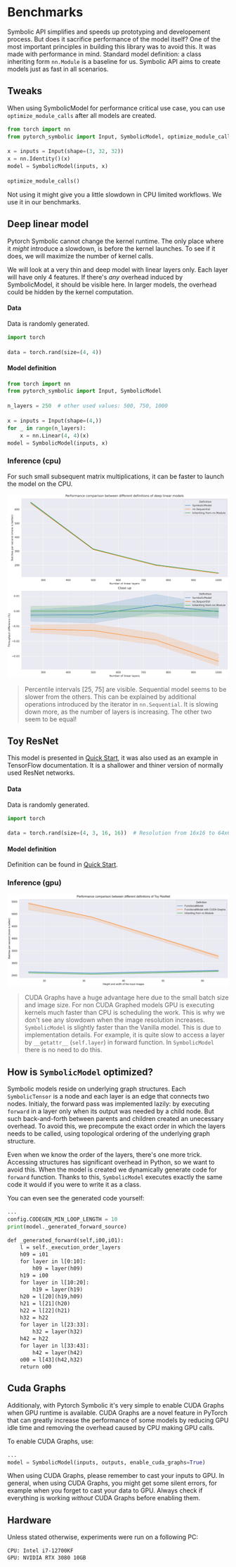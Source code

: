 # Benchmarks

Symbolic API simplifies and speeds up prototyping
and developement process.
But does it sacrifice performance of the model itself?
One of the most important principles in building this library was to
avoid this.
It was made with performance in mind.
Standard model definition: a class inheriting form `nn.Module`
is a baseline for us.
Symbolic API aims to create models just as fast in all scenarios.

## Tweaks

When using SymbolicModel for performance critical use case, you can use `optimize_module_calls` after all
models are created.

```python
from torch import nn
from pytorch_symbolic import Input, SymbolicModel, optimize_module_calls

x = inputs = Input(shape=(3, 32, 32))
x = nn.Identity()(x)
model = SymbolicModel(inputs, x)

optimize_module_calls()
```

Not using it might give you a little slowdown in CPU limited workflows.
We use it in our benchmarks.

## Deep linear model

Pytorch Symbolic cannot change the kernel runtime.
The only place where it _might_ introduce a slowdown, is before the kernel launches.
To see if it does, we will maximize the number of kernel calls.

We will look at a very thin and deep model with linear layers only.
Each layer will have only 4 features.
If there's _any_ overhead induced by SymbolicModel, it should be visible here.
In larger models, the overhead could be hidden by the kernel computation.

#### Data

Data is randomly generated.

```python
import torch

data = torch.rand(size=(4, 4))
```

#### Model definition

```python
from torch import nn
from pytorch_symbolic import Input, SymbolicModel

n_layers = 250  # other used values: 500, 750, 1000

x = inputs = Input(shape=(4,))
for _ in range(n_layers):
    x = nn.Linear(4, 4)(x)
model = SymbolicModel(inputs, x)
```

### Inference (cpu)

For such small subsequent matrix multiplications,
it can be faster to launch the model on the CPU.

![images/many_linear_layers.png](images/many_linear_layers.png)
> Percentile intervals [25, 75] are visible. Sequential model seems to be
> slower from the others. This can be explained by additional operations
> introduced by the iterator in `nn.Sequential`.
> It is slowing down more, as the number of layers is increasing.
> The other two seem to be equal!

## Toy ResNet

This model is presented in [Quick Start](quick_start.md),
it was also used as an example in TensorFlow documentation.
It is a shallower and thiner version of normally used ResNet networks.

#### Data

Data is randomly generated.

```python
import torch

data = torch.rand(size=(4, 3, 16, 16))  # Resolution from 16x16 to 64x64
```

#### Model definition

Definition can be found in [Quick Start](quick_start.md).

### Inference (gpu)

![images/toy_resnet.png](images/toy_resnet.png)
> CUDA Graphs have a huge advantage here due to the small batch size and image size.
> For non CUDA Graphed models GPU is executing kernels much faster than CPU
> is scheduling the work.
> This is why we don't see any slowdown when the image resolution increases.
> `SymbolicModel` is slightly faster than the Vanilla model.
> This is due to implementation details.
> For example, it is quite slow to access a layer by `__getattr__` (`self.layer`)
> in forward function.
> In `SymbolicModel` there is no need to do this.

## How is `SymbolicModel` optimized?

Symbolic models reside on underlying graph structures.
Each `SymbolicTensor` is a node and each layer is an edge that connects two nodes.
Initialy, the forward pass was implemented lazily:
by executing `forward` in a layer only when
its output was needed by a child node.
But such back-and-forth between parents and children created an unecessary overhead.
To avoid this, we precompute the exact order in which the layers needs to be called,
using topological ordering of the underlying graph structure.

Even when we know the order of the layers, there's one more trick.
Accessing structures has significant overhead in Python, so we want to avoid this.
When the model is created we dynamically generate code for `forward` function.
Thanks to this, `SymbolicModel` executes exactly the same code it would if you
were to write it as a class.

You can even see the generated code yourself:

```python
...
config.CODEGEN_MIN_LOOP_LENGTH = 10
print(model._generated_forward_source)
```

```
def _generated_forward(self,i00,i01):
    l = self._execution_order_layers
    h09 = i01
    for layer in l[0:10]:
        h09 = layer(h09)
    h19 = i00
    for layer in l[10:20]:
        h19 = layer(h19)
    h20 = l[20](h19,h09)
    h21 = l[21](h20)
    h22 = l[22](h21)
    h32 = h22
    for layer in l[23:33]:
        h32 = layer(h32)
    h42 = h22
    for layer in l[33:43]:
        h42 = layer(h42)
    o00 = l[43](h42,h32)
    return o00
```

## Cuda Graphs

Additionaly, with Pytorch Symbolic it's very simple to enable CUDA Graphs
when GPU runtime is available. CUDA Graphs are a novel feature in PyTorch that can greatly
increase the performance of some models by reducing GPU idle time
and removing the overhead caused by CPU making GPU calls.

To enable CUDA Graphs, use:

```python
...
model = SymbolicModel(inputs, outputs, enable_cuda_graphs=True)
```

When using CUDA Graphs, please remember to cast your inputs to GPU.
In general, when using CUDA Graphs, you might get some silent errors, for example when you forget to cast your
data to GPU.
Always check if everything is working _without_ CUDA Graphs before enabling them.

## Hardware

Unless stated otherwise, experiments were run on a following PC:

```
CPU: Intel i7-12700KF
GPU: NVIDIA RTX 3080 10GB
```
